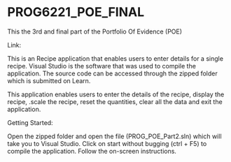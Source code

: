 # PROG6221_POE_FINAL
This the 3rd and final part of the Portfolio Of Evidence (POE)

Link: 

This is an Recipe application that enables users to enter details for a single recipe. Visual Studio is the software that was used to compile the application. The source code can be accessed through the zipped folder which is submitted on Learn.

This application enables users to enter the details of the recipe, display the recipe, .scale the recipe, reset the quantities, clear all the data and exit the application.

Getting Started:

Open the zipped folder and open the file (PROG_POE_Part2.sln) which will take you to Visual Studio. Click on start without bugging (ctrl + F5) to compile the application. Follow the on-screen instructions.


